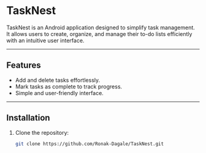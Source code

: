 # TaskNest

TaskNest is an Android application designed to simplify task management. It allows users to create, organize, and manage their to-do lists efficiently with an intuitive user interface.

---

## Features
- Add and delete tasks effortlessly.
- Mark tasks as complete to track progress.
- Simple and user-friendly interface.

---

## Installation
1. Clone the repository:
   ```bash
   git clone https://github.com/Ronak-Dagale/TaskNest.git
